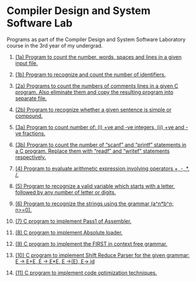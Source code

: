 # Compiler Design and System Software Lab
Programs as part of the Compiler Design and System Software Laboratory course in the 3rd year of my undergrad.

1. [(1a) Program to count the number, words, spaces and lines in a given input file.](1a)

2. [(1b) Program to recognize and count the number of identifiers.](1b)

3. [(2a) Programs to count the numbers of comments lines in a given C program. Also 
eliminate them and copy the resulting program into separate file.](2a)

4. [(2b) Program to recognize whether a given sentence is simple or compound.](2b)

5. [(3a) Program to count number of: (i) +ve and -ve integers, (ii) +ve and -ve fractions.](3a) 

7. [(3b) Program to count the number of “scanf” and “printf” statements in a C program. 
Replace them with “readf” and “writef” statements respectively.](3b)

8. [(4) Program to evaluate arithmetic expression involving operators +, -, *, /.](4)

9. [(5) Program to recognize a valid variable which starts with a letter, followed by any 
number of letter or digits.](5)

10. [(6) Program to recognize the strings using the grammar (a^n*b^n; n>=0).](6)

11. [(7) C program to implement Pass1 of Assembler.](7)

12. [(8) C program to implement Absolute loader.](8)

13. [(9) C program to implement the FIRST in context free grammar.](9)

14. [(10) C program to implement Shift Reduce Parser for the given grammar: E → E+E, E → E*E, E →(E), E→ id](10)

15. [(11) C program to implement code optimization techniques.](11)

